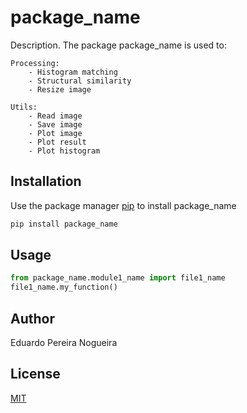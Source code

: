 # package_name

Description. 
The package package_name is used to:

	Processing:
		- Histogram matching
		- Structural similarity
		- Resize image
		
	Utils:
		- Read image
		- Save image
		- Plot image
		- Plot result
		- Plot histogram

## Installation

Use the package manager [pip](https://pip.pypa.io/en/stable/) to install package_name

```bash
pip install package_name
```

## Usage

```python
from package_name.module1_name import file1_name
file1_name.my_function()
```

## Author
Eduardo Pereira Nogueira

## License
[MIT](https://choosealicense.com/licenses/mit/)
